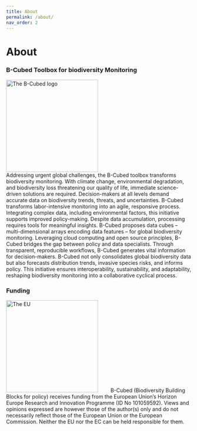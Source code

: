 ```yaml
---
title: About
permalink: /about/
nav_order: 2
---
```


# About

### B-Cubed Toolbox for biodiversity Monitoring  

<div style="display: flex; align-items: center;">
  <img src="../images/B3_logo_full.png" alt="The B-Cubed logo" width="250;" style="margin-right:30px"> 
</div>
Addressing urgent global challenges, the B-Cubed toolbox transforms biodiversity monitoring. With climate change, environmental degradation, and biodiversity loss threatening our quality of life, immediate science-driven solutions are required. Decision-makers at all levels demand accurate data on biodiversity trends, threats, and uncertainties. B-Cubed transforms labor-intensive monitoring into an agile, responsive process. Integrating complex data, including environmental factors, this initiative supports improved policy-making. Despite data accumulation, processing requires tools for meaningful insights. B-Cubed proposes data cubes – multi-dimensional arrays encoding data features – for global biodiversity monitoring. Leveraging cloud computing and open source principles, B-Cubed bridges the gap between policy and data specialists. Through transparent, reproducible workflows, B-Cubed generates vital information for decision-makers. B-Cubed not only consolidates global biodiversity data but also forecasts distribution trends, invasive species risks, and informs policy. This initiative ensures interoperability, sustainability, and adaptability, reshaping biodiversity monitoring into a collaborative cyclical process.

### Funding
<img src="../images/LogoEU.png" alt="The EU" width="250;" style="margin-right:30px">  
B-Cubed (Biodiversity Building Blocks for policy) receives funding from the European Union’s Horizon Europe Research and Innovation Programme  (ID No 101059592). Views and opinions expressed are however those of the author(s) only and do not necessarily reflect those of the European Union or the European Commission. Neither the EU nor the EC can be held responsible for them.
